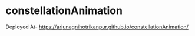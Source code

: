 # constellationAnimation
Deployed At- https://arjunagnihotrikanpur.github.io/constellationAnimation/
